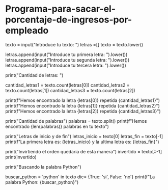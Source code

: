 ﻿# Programa-para-sacar-el-porcentaje-de-ingresos-por-empleado

texto = input("Introduce tu texto: ")
letras =[]
texto = texto.lower()

letras.append(input("Introduce tu primera letra: ").lower())
letras.append(input("Introduce tu segunda letra: ").lower())
letras.append(input("Introduce tu tercera letra: ").lower())

print("Cantidad de letras: ")

cantidad_letras1 = texto.count(letras[0])
cantidad_letras2 = texto.count(letras[1])
cantidad_letras3 = texto.count(letras[2])

print(f"Hemos encontrado la letra {letras[0]} repetida {cantidad_letras1}")
print(f"Hemos encontrado la letra {letras[1]} repetida {cantidad_letras2}")
print(f"Hemos encontrado la letra {letras[2]} repetida {cantidad_letras3}")

print("Cantidad de palabras")
palabras = texto.split()
print(f"Hemos encontrado {len(palabras)} palabras en tu texto")

print("Letras de inicio y de fin")
letras_inicio = texto[0]
letras_fin = texto[-1]
print(f"La primera letra es: {letras_inicio} y la ultima letra es: {letras_fin}")

print("Invirtiendo el orden quedaria de esta manera")
invertido = texto[::-1]
print(invertido)

print("Buscando la palabra Python")

buscar_python = 'python' in texto
dic= {True: 'si', False: 'no'}
print(f"La palabra Python: {buscar_python}")
